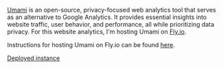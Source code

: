 [Umami](https://umami.is/) is an open-source, privacy-focused web analytics tool that serves as an alternative to Google Analytics. It provides essential insights into website traffic, user behavior, and performance, all while prioritizing data privacy.
For this website analytics, I'm hosting Umami on [Fly.io](https://fly.io/dashboard).

Instructions for hosting Umami on Fly.io can be found [here](https://umami.is/docs/guides/running-on-fly-io).

[Deployed instance](https://analytics.yamen.dev/)